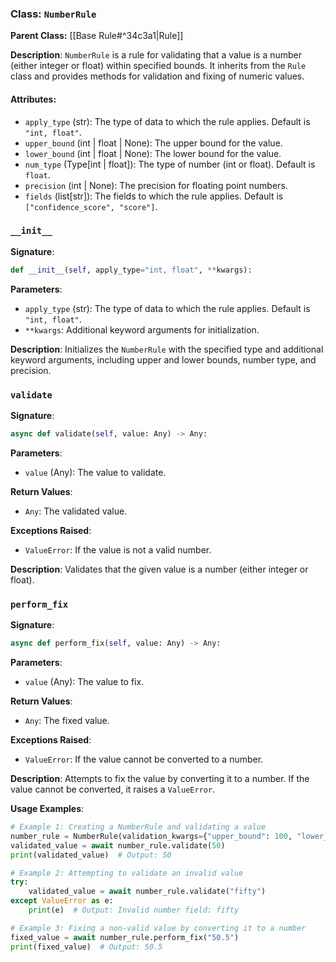 
### Class: `NumberRule`

**Parent Class:** [[Base Rule#^34c3a1|Rule]]

**Description**:
`NumberRule` is a rule for validating that a value is a number (either integer or float) within specified bounds. It inherits from the `Rule` class and provides methods for validation and fixing of numeric values.

#### Attributes:
- `apply_type` (str): The type of data to which the rule applies. Default is `"int, float"`.
- `upper_bound` (int | float | None): The upper bound for the value.
- `lower_bound` (int | float | None): The lower bound for the value.
- `num_type` (Type[int | float]): The type of number (int or float). Default is `float`.
- `precision` (int | None): The precision for floating point numbers.
- `fields` (list[str]): The fields to which the rule applies. Default is `["confidence_score", "score"]`.

### `__init__`

**Signature**:
```python
def __init__(self, apply_type="int, float", **kwargs):
```

**Parameters**:
- `apply_type` (str): The type of data to which the rule applies. Default is `"int, float"`.
- `**kwargs`: Additional keyword arguments for initialization.

**Description**:
Initializes the `NumberRule` with the specified type and additional keyword arguments, including upper and lower bounds, number type, and precision.

### `validate`

**Signature**:
```python
async def validate(self, value: Any) -> Any:
```

**Parameters**:
- `value` (Any): The value to validate.

**Return Values**:
- `Any`: The validated value.

**Exceptions Raised**:
- `ValueError`: If the value is not a valid number.

**Description**:
Validates that the given value is a number (either integer or float).

### `perform_fix`

**Signature**:
```python
async def perform_fix(self, value: Any) -> Any:
```

**Parameters**:
- `value` (Any): The value to fix.

**Return Values**:
- `Any`: The fixed value.

**Exceptions Raised**:
- `ValueError`: If the value cannot be converted to a number.

**Description**:
Attempts to fix the value by converting it to a number. If the value cannot be converted, it raises a `ValueError`.

**Usage Examples**:
```python
# Example 1: Creating a NumberRule and validating a value
number_rule = NumberRule(validation_kwargs={"upper_bound": 100, "lower_bound": 0})
validated_value = await number_rule.validate(50)
print(validated_value)  # Output: 50

# Example 2: Attempting to validate an invalid value
try:
    validated_value = await number_rule.validate("fifty")
except ValueError as e:
    print(e)  # Output: Invalid number field: fifty

# Example 3: Fixing a non-valid value by converting it to a number
fixed_value = await number_rule.perform_fix("50.5")
print(fixed_value)  # Output: 50.5
```
